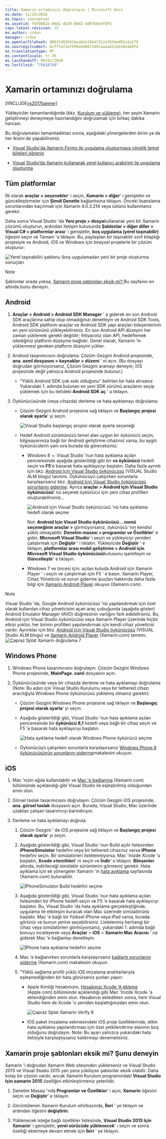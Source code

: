 ```yaml
---
title: Xamarin ortamınızı doğrulayın | Microsoft Docs
ms.date: 11/15/2016
ms.topic: conceptual
ms.assetid: fd39882e-06d1-4b39-80d2-4d07b6e4f8f5
caps.latest.revision: 15
ms.author: crdun
manager: crdun
ms.openlocfilehash: 98925402b91bea62e10b47312e7834ed92a1a178
ms.sourcegitcommit: 6cfffa72af599a9d667249caaaa411bb28ea69fd
ms.translationtype: MT
ms.contentlocale: tr-TR
ms.lasthandoff: 09/02/2020
ms.locfileid: "75918749"
---
```

# <a name="verify-your-xamarin-environment"></a>Xamarin ortamınızı doğrulama
[!INCLUDE[vs2017banner](../includes/vs2017banner.md)]

Yükleyiciler tamamlandığında (bkz. [Kurulum ve yükleme](../cross-platform/setup-and-install.md)), her şeyin Xamarin geliştirmeyi deneymeye hazırlandığını doğrulamak için birkaç dakika harcaın.  
  
 Bu doğrulamaları tamamladıktan sonra, aşağıdaki yönergelerden birini ya da her ikisini de yapabilirsiniz:  
  
- [Visual Studio'da Xamarin.Forms ile uygulama oluşturmaya yönelik temel bilgileri öğrenin](../cross-platform/learn-app-building-basics-with-xamarin-forms-in-visual-studio.md)  
  
- [Visual Studio’da Xamarin kullanarak yerel kullanıcı arabirimi ile uygulama oluşturma](../cross-platform/build-apps-with-native-ui-using-xamarin-in-visual-studio.md)  
  
## <a name="all-platforms"></a>Tüm platformlar  
 İlk olarak **araçlar > seçenekler**' i seçin, **Xamarin > diğer**' i genişletin ve güncelleştirmeler için **Şimdi Denetle** bağlantısına tıklayın. Önceki lisanslama sorunlarından kaçınmak için Xamarin 4.0.3.214 veya üstünü kullanmanız gerekir.  
  
 Daha sonra Visual Studio 'da **Yeni proje > dosya**kullanarak yeni bir Xamarin çözümü oluşturun, ardından Iletişim kutusunda **Şablonlar > diğer diller > Visual C# > platformlar arası**' ı genişletin, **boş uygulama (yerel taşınabilir)** öğesini seçin ve Tamam 'a tıklayın. Bu, paylaşılan bir taşınabilir sınıf kitaplığı projesiyle ve Android, iOS ve Windows için bireysel projelerle bir çözüm oluşturur:  
  
 ![Yerel taşınabilir&#41; şablonu &#40;boş uygulamadan yeni bir proje oluşturma sonuçları](../cross-platform/media/crossplat-xamarin-verify-1.png "Çapraz Splat Xamarin Verify 1")  
  
> [!NOTE]
> Şablonlar orada yoksa, [Xamarin proje şablonları eksik mi? ](#missing) Bu sayfanın en altında bunu deneyin.  
  
## <a name="android"></a>Android  
  
1. **Araçlar > Android > Android SDK Manager** ' a giderek en son Android SDK araçlarına sahip olup olmadığınızı denetleyin ve Android SDK Tools, Android SDK platform-araçlar ve Android SDK yapı araçları bileşenlerinin en yeni sürümünü yükleyebilirsiniz. En son Android API düzeyini her zaman yüklemek gerekli değildir; ihtiyacınız olan API, hedeflemek istediğiniz platform düzeyine bağlıdır. Genel olarak, Xamarin 'in yüklenmesi gereken platform düzeyini yükler.  

2. Android tasarımcısını doğrulama: Çözüm Gezgini Android projesinde, **ana. axml dosyasını > kaynaklar > düzeni** ' ni açın. (Bu dosyayı doğrudan görmüyorsanız, Çözüm Gezgini aramayı deneyin; iOS projesinde değil yalnızca Android projesinde bulunur.)  
  
    - "Yüklü Android SDK çok eski olduğunu" belirten bir hata alırsanız Yukarıdaki 1. adımda bulunan en yeni SDK sürümü araçlarını seçip yüklemek için bu iletideki **Android SDK aç** ' a tıklayın. 
  
3. Öykünücüsünde (veya cihazda) derleme ve hata ayıklamayı doğrulama:  
  
    - Çözüm Gezgini Android projesine sağ tıklayın ve **Başlangıç projesi olarak ayarla**' yı seçin.  
  
         ![Visual Studio başlangıç projesi olarak ayarla seçeneği](../cross-platform/media/crossplat-xamarin-verify-2.png "Çapraz Splat Xamarin Verify 2")  
  
    - Hedef Android sürümünüzü temel alan uygun bir öykünücü seçin; bilgisayarınıza bağlı bir Android geliştirme cihazınız varsa, bu aygıtı öykünücülerin yanı sıra burada da göreceksiniz:  
  
        - Windows 8 +: Visual Studio 'nun hata ayıklama açılan penceresinde aşağıda gösterildiği gibi bir **vs öykünücü** hedefi seçin ve **F5**'e basarak hata ayıklayıcıyı başlatın. Daha fazla ayrıntı için bkz. [Android Için Visual Studio öykünücüsü](https://devblogs.microsoft.com/devops/introducing-visual-studios-emulator-for-android/) (VISUAL Studio ALM blogu) tanıtımı. Öykünücüyü çalışırken sorunlarla karşılaşırsanız bkz. [Android Için Visual Studio öykünücüsü sorunlarını giderme](../cross-platform/troubleshooting-the-visual-studio-emulator-for-android.md). Ayrıca **araçlar > Android Için Visual Studio öykünücüsü**' nü seçerek öykünücü için yeni cihaz profilleri oluşturabilirsiniz...  
  
             ![Android için Visual Studio öykünücüsü 'nü hata ayıklama hedefi olarak seçme](../cross-platform/media/crossplat-xamarin-verify-3.png "Çapraz Splat Xamarin Verify 3")  
  
             Not: **Android Için Visual Studio öykünücüsü... menü seçeneğinin araçlar >** görmüyorsanız, öykünücü 'nın kendisi yüklü olmayabilir. **Denetim masası > programlar ve Özellikler**' e gidin, **Microsoft Visual Studio**' i seçin ve yükleyiciyi yeniden çalıştırmak için **Değiştir** ' i tıklatın. Yükleyicide **Değiştir** ' e tıklayın, **platformlar arası mobil geliştirme > Android için Microsoft Visual Studio öykünücüsü**kutusunu işaretleyin ve **Güncelleştir**' e tıklayın.  
  
        - Windows 7 ve öncesi için: açılan kutuda Android için Xamarin Player ' ı seçin ve çalıştırmak için F5 ' e basın. Xamarin Player, Cihaz Yöneticisi ve sorun giderme ipuçları hakkında daha fazla bilgi için [Xamarin Android Player](/xamarin/android/deploy-test/debugging/debug-on-emulator?tabs=windows) okuyun (Xamarin.com).  
  
> [!NOTE]
> Visual Studio 'da, Google Android öykünücüsü 'nü yapılandırmak için özel olarak kullanılan cihaz yöneticisini açan araç çubuğunda (aşağıda göster) Android Emulator Manager (AVD) düğmesinin varlığını fark edebilirsiniz.  Bu, Android için Visual Studio öykünücüsü veya Xamarin Player üzerinde hiçbir etkisi yoktur, her birinin profilleri yapılandırmak için kendi cihaz yöneticisi vardır.  Ayrıntılar için bkz. [Android Için Visual Studio öykünücüsü](https://devblogs.microsoft.com/devops/introducing-visual-studios-emulator-for-android/) (VISUAL Studio ALM blogu) ve [Xamarin Android Player](/xamarin/android/deploy-test/debugging/debug-on-emulator?tabs=windows) (Xamarin.com) tanıtımı.  
> ![Çapraz Splat Xamarin doğrulama 7](../cross-platform/media/crossplat-xamarin-verify-7.png "Çapraz Splat Xamarin doğrulama 7")  
  
## <a name="windows-phone"></a>Windows Phone  
  
1. Windows Phone tasarımcısını doğrulayın: Çözüm Gezgini Windows Phone projesinde, **MainPage. xaml** dosyasını açın.  
  
2. Öykünücüsünde veya bir cihazda derleme ve hata ayıklamayı doğrulama (Note: Bu adım için Visual Studio Kurulumu veya bir tethered cihazı aracılığıyla Windows Phone öykünücüsü yüklemiş olmanız gerekir):  
  
    - Çözüm Gezgini Windows Phone projesine sağ tıklayın ve **Başlangıç projesi olarak ayarla**' yı seçin.  
  
    - Aşağıda gösterildiği gibi, Visual Studio 'nun hata ayıklama açılan penceresinde bir **öykünücü 8,1** hedefi veya bağlı bir cihaz seçin ve F5 'e basarak hata ayıklayıcıyı başlatın.  
  
         ![Hata ayıklama hedefi olarak Windows Phone öykünücü seçme](../cross-platform/media/crossplat-xamarin-verify-4.png "Çapraz Splat Xamarin Verify 4")  
  
    - Öykünücüyü çalışırken sorunlarla karşılaşırsanız [Windows Phone 8 öykünücüsünün sorunlarını giderme](https://msdn.microsoft.com/library/windows/apps/jj681694.aspx)makalesini okuyun.  
  
## <a name="ios"></a>iOS  
  
1. Mac 'nizin ağda kullanılabilir ve [Mac 'e bağlanma](/xamarin/ios/get-started/installation/windows/connecting-to-mac/) (Xamarin.com) bölümünde açıklandığı gibi Visual Studio ile eşleştirilmiş olduğundan emin olun.  
  
2. Görsel taslak tasarımcısını doğrulayın: Çözüm Gezgini iOS projesinde, **ana. görsel taslak** dosyasını açın. Burada, Visual Studio, Mac üzerinde uzaktan çalışan tasarımcıyı barındırıyor.  
  
3. Derleme ve hata ayıklamayı doğrula:  
  
    1. Çözüm Gezgini ' de iOS projesine sağ tıklayın ve **Başlangıç projesi olarak ayarla**' yı seçin.  
  
    2. Aşağıda gösterildiği gibi, Visual Studio 'nun Build açılır listesinden **iPhoneSimulator** hedefini veya bir tethered cihazınız varsa **iPhone** hedefini seçin. Bir simülatörleri listelenmiyorsa, Mac 'inizde Xcode 'u başlatın, **Xcode->tercihleri**' ni seçin ve **İndir**' e tıklayın. **Bileşenler** altında, indirileceği simülatör sürümlerini görmeniz gerekir. Hata ayıklama için ek yönergeler Xamarin 'in [hata ayıklama](https://developer.xamarin.com/guides/ios/deployment,_testing,_and_metrics/debugging_in_xamarin_ios/#Debugging_on_the_Simulator) sayfasında (Xamarin.com) bulunabilir.  
  
         ![İPhoneSimulator Build hedefini seçme](../cross-platform/media/crossplat-xamarin-verify-5.png "Çapraz Splat Xamarin Verify 5")  
  
    3. Aşağıda gösterildiği gibi, Visual Studio 'nun hata ayıklama açılan listesinden bir iPhone hedefi seçin ve F5 'e basarak hata ayıklayıcıyı başlatın. Bu, Visual Studio 'da hata ayıklama gerçekleştiğinde, uygulama ile etkileşim kuracak olan Mac üzerinde simülatörünü başlatır. Mac 'e bağlı bir fiziksel iPhone veya iPad varsa, burada görünür ve bunun yerine seçebilirsiniz. Listelenmiş herhangi bir cihaz veya simülatörleri görmüyorsanız, yukarıdaki 1. adımda bağlı konuyu inceleyerek veya **Araçlar**  > **iOS**  > **Xamarin Mac Aracısı** ' na giderek Mac 'e bağlantıyı denetleyin.  
  
         ![İPhone hata ayıklama hedefini seçme](../cross-platform/media/crossplat-xamarin-verify-6.png "Çapraz Splat Xamarin doğrulama 6")  
  
    4. Mac 'e bağlanırken sorunlarla karşılaşırsanız [bağlantı sorunlarını giderme](/xamarin/ios/get-started/installation/windows/connecting-to-mac/troubleshooting) (Xamarin.com) makalesini okuyun.  
  
    5. "Yüklü sağlama profili yüklü iOS imzalama anahtarlarıyla eşleşmediğinden bir hata görürseniz şunları yapın:  
  
        - Apple Kimliği hesabınızın, [Hesabınızı Xcode 'A ekleme](https://developer.apple.com/library/content/documentation/IDEs/Conceptual/AppStoreDistributionTutorial/AddingYourAccounttoXcode/AddingYourAccounttoXcode.html#//apple_ref/doc/uid/TP40013839-CH40-SW1) (Apple.com) bölümünde açıklandığı gibi Mac 'Inizde Xcode 'a eklendiğinden emin olun.  Hesabınızı ekledikten sonra, hem Visual Studio hem de Xcode 'u yeniden başlattığınızdan emin olun.  
  
             ![Çapraz Splat Xamarin Verify 8](../cross-platform/media/crossplat-xamarin-verify-8.png "Çapraz Splat Xamarin Verify 8")  
  
        - İOS paket imzalama sekmesindeki iOS proje özelliklerinde, etkin hata ayıklama yapılandırması için özel yetkilendirme alanının boş olduğunu doğrulayın.  Note: Bu ayarı yalnızca yukarıdaki hata iletisiyle karşılaştıysanız kaldırmayı denemelisiniz.  
  
## <a name="are-the-xamarin-project-templates-missing-try-this"></a><a name="missing"></a> Xamarin proje şablonları eksik mi? Şunu deneyin  
 Xamarin 'i doğrudan Xamarin Web sitesinden yüklerseniz ve Visual Studio 2013 ve Visual Studio 2015 yan yana yüklüyse şablonlar eksik olabilir. Daha kolay bir çözüm vardır, ancak Xamarin Kurulum programındaki **Visual Studio Için xamarin 2015** özelliğini etkinleştirmeniz yeterlidir.  
  
1. Denetim Masası 'nda **Programlar ve Özellikler**' i açın, **Xamarin** öğesini seçin ve **Değiştir**' e tıklayın.  
  
2. Görüntülenen Xamarin Kurulum sihirbazında, **İleri** ' ye tıklayın ve ardından öğesini **değiştirin**.  
  
3. Yüklenecek isteğe bağlı özellikler listesinde, **Visual Studio 2015 Için Xamarin**' i genişletin, **yerel sürücüde yüklenecek**' ı seçin ve sonra özelliği eklemeye devam etmek için **İleri** ' ye tıklayın.

